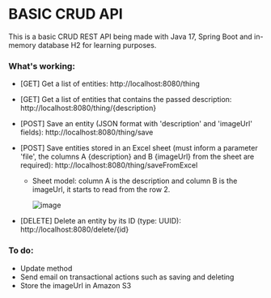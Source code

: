 # BASIC CRUD API

This is a basic CRUD REST API being made with Java 17, Spring Boot and in-memory database H2 for learning purposes.

### What's working:

* [GET] Get a list of entities: http://localhost:8080/thing
* [GET] Get a list of entities that contains the passed description: http://localhost:8080/thing/{description}
* [POST] Save an entity (JSON format with 'description' and 'imageUrl' fields): http://localhost:8080/thing/save
* [POST] Save entities stored in an Excel sheet (must inform a parameter 'file', the columns A {description} and B {imageUrl} from the sheet are required): http://localhost:8080/thing/saveFromExcel
  - Sheet model: column A is the description and column B is the imageUrl, it starts to read from the row 2.
  
    ![image](https://github.com/mychellmotta/basic-crud-api/assets/13575346/9d6653e1-1a7f-4378-bdc3-75ec575f8415)
  
* [DELETE] Delete an entity by its ID (type: UUID): http://localhost:8080/delete/{id}

### To do:

* Update method
* Send email on transactional actions such as saving and deleting
* Store the imageUrl in Amazon S3
